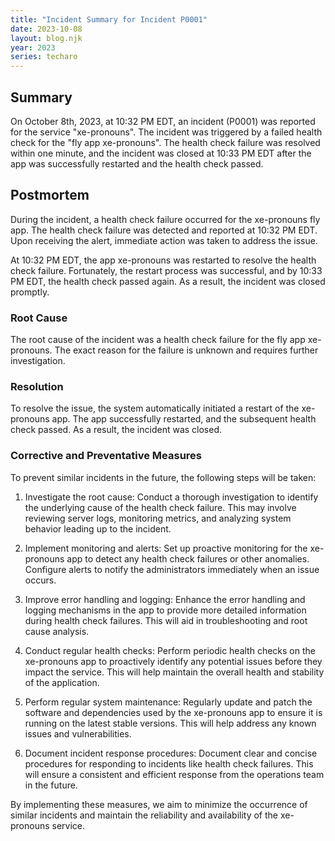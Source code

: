 ```yaml
---
title: "Incident Summary for Incident P0001"
date: 2023-10-08
layout: blog.njk
year: 2023
series: techaro
---
```


## Summary

On October 8th, 2023, at 10:32 PM EDT, an incident (P0001) was reported for the service "xe-pronouns". The incident was triggered by a failed health check for the "fly app xe-pronouns". The health check failure was resolved within one minute, and the incident was closed at 10:33 PM EDT after the app was successfully restarted and the health check passed.

## Postmortem

During the incident, a health check failure occurred for the xe-pronouns fly app. The health check failure was detected and reported at 10:32 PM EDT. Upon receiving the alert, immediate action was taken to address the issue.

At 10:32 PM EDT, the app xe-pronouns was restarted to resolve the health check failure. Fortunately, the restart process was successful, and by 10:33 PM EDT, the health check passed again. As a result, the incident was closed promptly.

### Root Cause

The root cause of the incident was a health check failure for the fly app xe-pronouns. The exact reason for the failure is unknown and requires further investigation.

### Resolution

To resolve the issue, the system automatically initiated a restart of the xe-pronouns app. The app successfully restarted, and the subsequent health check passed. As a result, the incident was closed.

### Corrective and Preventative Measures

To prevent similar incidents in the future, the following steps will be taken:

1. Investigate the root cause: Conduct a thorough investigation to identify the underlying cause of the health check failure. This may involve reviewing server logs, monitoring metrics, and analyzing system behavior leading up to the incident.

2. Implement monitoring and alerts: Set up proactive monitoring for the xe-pronouns app to detect any health check failures or other anomalies. Configure alerts to notify the administrators immediately when an issue occurs.

3. Improve error handling and logging: Enhance the error handling and logging mechanisms in the app to provide more detailed information during health check failures. This will aid in troubleshooting and root cause analysis.

4. Conduct regular health checks: Perform periodic health checks on the xe-pronouns app to proactively identify any potential issues before they impact the service. This will help maintain the overall health and stability of the application.

5. Perform regular system maintenance: Regularly update and patch the software and dependencies used by the xe-pronouns app to ensure it is running on the latest stable versions. This will help address any known issues and vulnerabilities.

6. Document incident response procedures: Document clear and concise procedures for responding to incidents like health check failures. This will ensure a consistent and efficient response from the operations team in the future.

By implementing these measures, we aim to minimize the occurrence of similar incidents and maintain the reliability and availability of the xe-pronouns service.
